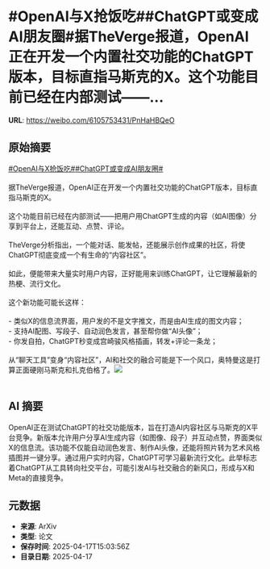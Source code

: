 # #OpenAI与X抢饭吃##ChatGPT或变成AI朋友圈#据TheVerge报道，OpenAI正在开发一个内置社交功能的ChatGPT版本，目标直指马斯克的X。这个功能目前已经在内部测试——...

**URL**: https://weibo.com/6105753431/PnHaHBQeO

## 原始摘要

<a href="https://m.weibo.cn/search?containerid=231522type%3D1%26t%3D10%26q%3D%23OpenAI%E4%B8%8EX%E6%8A%A2%E9%A5%AD%E5%90%83%23&amp;extparam=%23OpenAI%E4%B8%8EX%E6%8A%A2%E9%A5%AD%E5%90%83%23" data-hide=""><span class="surl-text">#OpenAI与X抢饭吃#</span></a><a href="https://m.weibo.cn/search?containerid=231522type%3D1%26t%3D10%26q%3D%23ChatGPT%E6%88%96%E5%8F%98%E6%88%90AI%E6%9C%8B%E5%8F%8B%E5%9C%88%23&amp;extparam=%23ChatGPT%E6%88%96%E5%8F%98%E6%88%90AI%E6%9C%8B%E5%8F%8B%E5%9C%88%23" data-hide=""><span class="surl-text">#ChatGPT或变成AI朋友圈#</span></a><br><br>据TheVerge报道，OpenAI正在开发一个内置社交功能的ChatGPT版本，目标直指马斯克的X。<br><br>这个功能目前已经在内部测试——把用户用ChatGPT生成的内容（如AI图像）分享到平台上，还能互动、点赞、评论。<br><br>TheVerge分析指出，一个能对话、能发帖，还能展示创作成果的社区，将使ChatGPT彻底变成一个有生命的“内容社区”。<br><br>如此，便能带来大量实时用户内容，正好能用来训练ChatGPT，让它理解最新的热梗、流行文化。<br><br>这个新功能可能长这样：<br><br>- 类似X的信息流界面，用户发的不是文字推文，而是由AI生成的图文内容；<br>- 支持AI配图、写段子、自动润色发言，甚至帮你做“AI头像”；<br>- 你发自拍，ChatGPT秒变成宫崎骏风格插画，转发+评论一条龙；<br><br>从“聊天工具”变身“内容社区”，AI和社交的融合可能是下一个风口，奥特曼这是打算正面硬刚马斯克和扎克伯格了。<img style="" src="https://tvax2.sinaimg.cn/large/006Fd7o3gy1i0jy334vykj31400qo1kx.jpg" referrerpolicy="no-referrer"><br><br>

## AI 摘要

OpenAI正在测试ChatGPT的社交功能版本，旨在打造AI内容社区与马斯克的X平台竞争。新版本允许用户分享AI生成内容（如图像、段子）并互动点赞，界面类似X的信息流。该功能不仅能自动润色发言、制作AI头像，还能将照片转为艺术风格插图并一键分享。通过用户实时内容，ChatGPT可学习最新流行文化。此举标志着ChatGPT从工具转向社交平台，可能引发AI与社交融合的新风口，形成与X和Meta的直接竞争。

## 元数据

- **来源**: ArXiv
- **类型**: 论文
- **保存时间**: 2025-04-17T15:03:56Z
- **目录日期**: 2025-04-17
